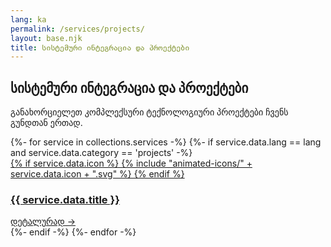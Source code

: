 ```yaml
---
lang: ka
permalink: /services/projects/
layout: base.njk
title: სისტემური ინტეგრაცია და პროექტები
---
```

<section class="services-page-section">
    <div class="container">
        <div class="section-title text-center" data-aos="fade-up">
            <h1>სისტემური ინტეგრაცია და პროექტები</h1>
            <p>განახორციელეთ კომპლექსური ტექნოლოგიური პროექტები ჩვენს გუნდთან ერთად.</p>
        </div>
        <div class="services-grid" data-aos="fade-up" data-aos-delay="200">
            {%- for service in collections.services -%}
                {%- if service.data.lang == lang and service.data.category == 'projects' -%}
                    <a href="{{ service.url }}" class="service-card glass-panel">
                        <div class="card-header">
                            <div class="card-icon">
                            {% if service.data.icon %}
                                {% include "animated-icons/" + service.data.icon + ".svg" %}
                            {% endif %}
                            </div>
                            <h3 class="card-title">{{ service.data.title }}</h3>
                        </div>
                        <div class="card-link">
                            დეტალურად →
                        </div>
                    </a>
                {%- endif -%}
            {%- endfor -%}
        </div>
    </div>
</section>